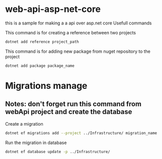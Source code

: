 # web-api-asp-net-core
this is a sample for making a a api over asp.net core
Usefull commands

This command is for creating a reference between two projects 
```bash
dotnet add reference project_path
```

This command is for adding new package from nuget repository to the project
```bash
dotnet add package package_name
```


# Migrations manage
## Notes: don't forget run this command from webApi project and create the database

Create a migration
```bash
dotnet ef migrations add --project ../Infrastructure/ migration_name
```

Run the migration in database
```bash
dotnet ef database update -p ../Infrastructure/
```